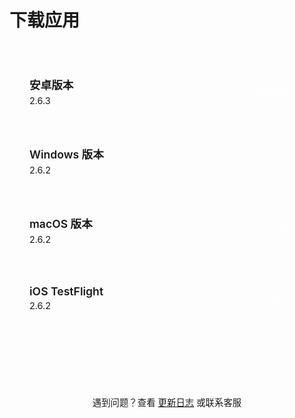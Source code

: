 # 下载应用



<style>
.download-list {
  max-width: 700px;
  margin: 3rem auto;
}

.download-item {
  display: flex;
  justify-content: space-between;
  align-items: center;
  padding: 1.5rem 2rem;
  margin-bottom: 1rem;
  background: var(--vp-c-bg-soft);
  border: 1px solid var(--vp-c-divider);
  border-radius: 8px;
  transition: all 0.3s ease;
}

.download-item:hover {
  border-color: var(--vp-c-brand-1);
  box-shadow: 0 2px 12px rgba(0, 0, 0, 0.08);
}

.download-info {
  flex: 1;
}

.platform-name {
  font-size: 1.1rem;
  font-weight: 600;
  color: var(--vp-c-text-1);
  margin-bottom: 0.3rem;
}

.version {
  font-size: 0.9rem;
  color: var(--vp-c-text-2);
}

.download-btn {
  display: inline-block;
  padding: 0.6rem 1.8rem;
  background: var(--vp-c-brand-1);
  color: white !important;
  text-decoration: none;
  border-radius: 6px;
  font-weight: 500;
  transition: all 0.3s ease;
  white-space: nowrap;
  cursor: pointer;
  border: none;
}

.download-btn:hover {
  background: var(--vp-c-brand-2);
  transform: translateX(2px);
}

.ios-item {
  background: linear-gradient(135deg, var(--vp-c-bg-soft) 0%, var(--vp-c-bg-alt) 100%);
}

.ios-note {
  font-size: 0.85rem;
  color: var(--vp-c-text-2);
  margin-top: 0.3rem;
}

/* Modal 样式 */
.ios-modal {
  display: none;
  position: fixed;
  z-index: 9999;
  left: 0;
  top: 0;
  width: 100%;
  height: 100%;
  background-color: rgba(0, 0, 0, 0.7);
  animation: fadeIn 0.3s ease;
}

.ios-modal.active {
  display: flex;
  justify-content: center;
  align-items: center;
}

.modal-content {
  background: var(--vp-c-bg);
  border-radius: 12px;
  max-width: 800px;
  width: 90%;
  max-height: 90vh;
  overflow-y: auto;
  position: relative;
  animation: slideIn 0.3s ease;
  box-shadow: 0 10px 40px rgba(0, 0, 0, 0.3);
}

.modal-header {
  padding: 2rem 2rem 1rem 2rem;
  border-bottom: 1px solid var(--vp-c-divider);
  position: sticky;
  top: 0;
  background: var(--vp-c-bg);
  z-index: 1;
}

.modal-title {
  font-size: 1.5rem;
  font-weight: 600;
  color: var(--vp-c-text-1);
  margin: 0;
}

.modal-close {
  position: absolute;
  top: 1.5rem;
  right: 1.5rem;
  background: transparent;
  border: none;
  font-size: 2rem;
  color: var(--vp-c-text-2);
  cursor: pointer;
  line-height: 1;
  padding: 0;
  width: 32px;
  height: 32px;
  display: flex;
  align-items: center;
  justify-content: center;
  border-radius: 6px;
  transition: all 0.2s ease;
}

.modal-close:hover {
  background: var(--vp-c-bg-soft);
  color: var(--vp-c-text-1);
}

.modal-body {
  padding: 2rem;
}

.modal-notice {
  background: var(--vp-c-brand-soft);
  border-left: 4px solid var(--vp-c-brand-1);
  padding: 1rem 1.5rem;
  margin-bottom: 1.5rem;
  border-radius: 6px;
}

.modal-notice p {
  margin: 0.5rem 0;
  color: var(--vp-c-text-1);
  line-height: 1.6;
}

.modal-notice strong {
  color: var(--vp-c-brand-1);
}

.modal-video {
  margin-bottom: 1.5rem;
}

.modal-video video {
  width: 100%;
  border-radius: 8px;
  background: #000;
}

.modal-footer {
  padding: 1.5rem 2rem;
  border-top: 1px solid var(--vp-c-divider);
  display: flex;
  justify-content: center;
  gap: 1rem;
  background: var(--vp-c-bg-soft);
  border-radius: 0 0 12px 12px;
}

.modal-btn {
  padding: 0.75rem 2rem;
  border-radius: 6px;
  font-weight: 500;
  cursor: pointer;
  transition: all 0.3s ease;
  text-decoration: none;
  display: inline-block;
  border: none;
  font-size: 1rem;
}

.modal-btn-primary {
  background: var(--vp-c-brand-1);
  color: white !important;
}

.modal-btn-primary:hover {
  background: var(--vp-c-brand-2);
  transform: translateY(-2px);
}

@keyframes fadeIn {
  from { opacity: 0; }
  to { opacity: 1; }
}

@keyframes slideIn {
  from {
    opacity: 0;
    transform: translateY(-50px);
  }
  to {
    opacity: 1;
    transform: translateY(0);
  }
}

@media (max-width: 768px) {
  .modal-content {
    width: 95%;
    max-height: 95vh;
  }
  
  .modal-header,
  .modal-body {
    padding: 1.5rem;
  }
  
  .modal-footer {
    padding: 1rem 1.5rem;
  }
}
</style>

<div class="download-list">

  <div class="download-item">
    <div class="download-info">
      <div class="platform-name">安卓版本</div>
      <div class="version">2.6.3</div>
    </div>
    <a href="https://oss.autooj.cn/apps/2.6.3-app-arm64-v8a-release.apk" 
       class="download-btn" 
       target="_blank">立即下载</a>
  </div>

  <div class="download-item">
    <div class="download-info">
      <div class="platform-name">Windows 版本</div>
      <div class="version">2.6.2</div>
    </div>
    <a href="https://ghfast.top/https://github.com/pwxiao/togother-docs/releases/download/v2.6.2/togother_windows_x64_2.6.2.exe" 
       class="download-btn" 
       target="_blank">立即下载</a>
  </div>

  <div class="download-item">
    <div class="download-info">
      <div class="platform-name">macOS 版本</div>
      <div class="version">2.6.2</div>
    </div>
    <a href="https://ghfast.top/https://github.com/pwxiao/togother-docs/releases/download/v2.6.2/togother_macos_2.6.2.dmg" 
       class="download-btn" 
       target="_blank">立即下载</a>
  </div>

  <div class="download-item ios-item">
    <div class="download-info">
      <div class="platform-name">iOS TestFlight</div>
      <div class="version">2.6.2</div>
    </div>
    <button class="download-btn" onclick="openIOSModal()">下载TestFlight</button>
  </div>

</div>

<!-- iOS 下载对话框 -->
<div id="iosModal" class="ios-modal" onclick="closeIOSModal(event)">
  <div class="modal-content" onclick="event.stopPropagation()">
    <div class="modal-header">
      <h2 class="modal-title">iOS TestFlight 安装教程</h2>
      <button class="modal-close" onclick="closeIOSModal()">&times;</button>
    </div>
    <div class="modal-body">
      <div class="modal-footer" style="padding: 1rem 0; margin-bottom: 1.5rem; border: none; background: transparent;">
        <a href="https://testflight.apple.com/join/xk6vZNpD" 
           class="modal-btn modal-btn-primary" 
           target="_blank">前往 TestFlight 下载</a>
      </div>
      <div class="modal-notice">
        <p><strong>✓ 无需邀请码</strong></p>
        <p><strong>✓ 无需美区账号</strong></p>
        <p style="margin-top: 1rem; font-weight: 500;">⚠️ 如果不会下载，请完整看完下方视频教程</p>
      </div>
      <div class="modal-video">
        <video width="100%" controls controlsList="nodownload">
          <source src="/assets/video/ios.mp4" type="video/mp4">
          您的浏览器不支持视频播放。
        </video>
      </div>
    </div>
  </div>
</div>

<script setup>
import { onMounted } from 'vue';

onMounted(() => {
  // 定义全局函数
  window.openIOSModal = function() {
    const modal = document.getElementById('iosModal');
    if (modal) {
      modal.classList.add('active');
      document.body.style.overflow = 'hidden';
    }
  };

  window.closeIOSModal = function(event) {
    const modal = document.getElementById('iosModal');
    if (modal && (!event || event.target === modal || event.type === 'click')) {
      modal.classList.remove('active');
      document.body.style.overflow = '';
    }
  };

  // ESC 键关闭对话框
  document.addEventListener('keydown', function(event) {
    if (event.key === 'Escape') {
      window.closeIOSModal();
    }
  });
});
</script>

<div style="text-align: center; margin-top: 4rem; padding: 2rem 0; border-top: 1px solid var(--vp-c-divider);">
  <p style="color: var(--vp-c-text-2); font-size: 0.9rem;">
    遇到问题？查看 <a href="/changelog.html" style="color: var(--vp-c-brand-1);">更新日志</a> 或联系客服
  </p>
</div>

<!-- ## iOS版本 (App Store) {#ios版本-app-store}

国区暂不可用，请使用美区账号

[App Store下载](https://apps.apple.com/us/app/一起看-异地同步观影神器/id6742242273) -->



